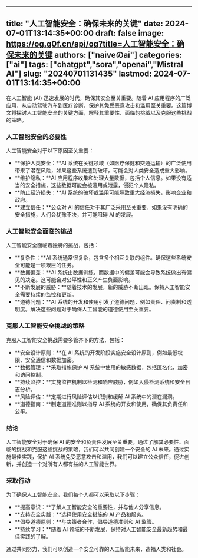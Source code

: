 
---
title: "人工智能安全：确保未来的关键"
date: 2024-07-01T13:14:35+00:00
draft: false
image: https://og.g0f.cn/api/og?title=人工智能安全：确保未来的关键
authors: ["naiveのai"]
categories: ["ai"]
tags: ["chatgpt","sora","openai","Mistral AI"]
slug: "20240701131435"
lastmod: 2024-07-01T13:14:35+00:00
---
在人工智能 (AI) 迅速发展的时代，确保其安全至关重要。随着 AI 应用程序的广泛应用，从自动驾驶汽车到医疗诊断，保护其免受恶意攻击和滥用至关重要。这篇博文将探讨人工智能安全的关键方面，解释其重要性、面临的挑战以及克服这些挑战的策略。

### 人工智能安全的必要性

人工智能安全对于以下原因至关重要：

* **保护人类安全：**AI 系统在关键领域（如医疗保健和交通运输）的广泛使用带来了潜在风险，如果这些系统遭到破坏，可能会对人类安全造成重大影响。
* **维护隐私：**AI 应用程序收集和处理大量数据，包括个人信息。如果没有适当的安全措施，这些数据可能会被滥用或泄露，侵犯个人隐私。
* **防止经济损失：**AI 系统的破坏或滥用可能导致重大经济损失，影响企业和政府。
* **建立信任：**公众对 AI 的信任对于其广泛采用至关重要。如果没有明确的安全措施，人们会犹豫不决，并可能阻碍 AI 的发展。

### 人工智能安全面临的挑战

人工智能安全面临着独特的挑战，包括：

* **复杂性：**AI 系统通常很复杂，包含多个相互关联的组件。确保这些系统安全可能是一项艰巨的任务。
* **数据偏差：**AI 系统由数据训练，而数据中的偏差可能会导致系统做出有偏见的决定。这可能会对公平性和正义产生负面影响。
* **不断发展的威胁：**随着技术的发展，新的威胁不断出现。保持人工智能安全需要持续的监控和更新。
* **道德问题：**AI 系统的开发和使用引发了道德问题，例如责任、问责制和透明度。解决这些问题对于确保人工智能的道德使用至关重要。

### 克服人工智能安全挑战的策略

克服人工智能安全挑战需要多管齐下的方法，包括：

* **安全设计原则：**在 AI 系统的开发阶段实施安全设计原则，例如最低权限、安全通信和数据加密。
* **数据管理：**采取措施保护 AI 系统中使用的敏感数据，包括匿名化、加密和访问控制。
* **持续监控：**实施监控机制以检测和响应威胁，例如入侵检测系统和安全日志分析。
* **风险评估：**定期进行风险评估以识别和缓解 AI 系统中的潜在漏洞。
* **道德指南：**制定道德准则以指导 AI 系统的开发和使用，确保其负责任和公平。

### 结论

人工智能安全对于确保 AI 的安全和负责任发展至关重要。通过了解其必要性、面临的挑战和克服这些挑战的策略，我们可以共同创建一个安全的 AI 未来。通过实施最佳实践，保护 AI 系统免受恶意攻击和滥用，我们可以建立公众信任，促进创新，并创造一个对所有人都有益的人工智能世界。

### 采取行动

为了确保人工智能安全，我们每个人都可以采取以下步骤：

* **提高意识：**了解人工智能安全的重要性，并与他人分享信息。
* **支持安全实践：**选择使用安全措施的 AI 产品和服务。
* **倡导道德原则：**与决策者合作，倡导道德准则和 AI 监管。
* **持续学习：**随着 AI 领域的不断发展，保持对人工智能安全最新趋势和最佳实践的了解。

通过共同努力，我们可以创造一个安全可靠的人工智能未来，造福人类和社会。